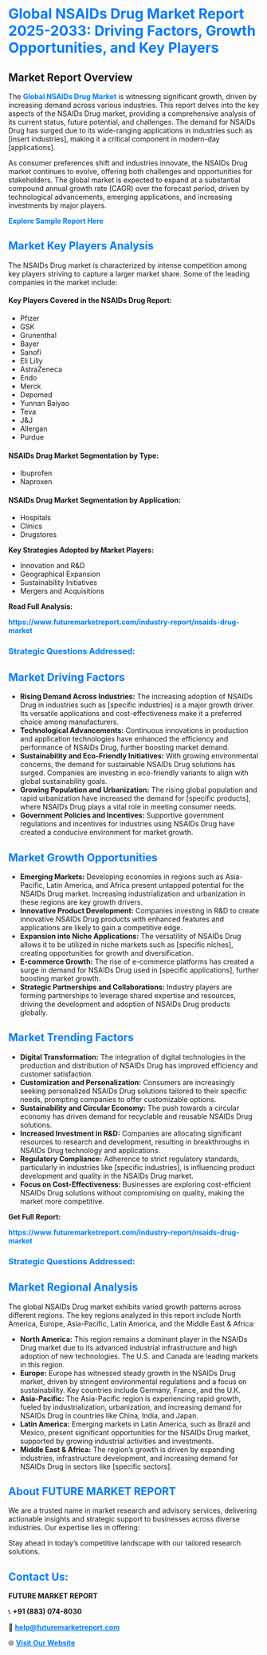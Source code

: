 <h1 style="color: #007BFF;">Global NSAIDs Drug Market Report 2025-2033: Driving Factors, Growth Opportunities, and Key Players</h1>

<section id="overview">
<h2>Market Report Overview</h2>
<p>The <a href="https://www.futuremarketreport.com/industry-report/nsaids-drug-market" style="color: #007BFF; text-decoration: none;"><strong>Global NSAIDs Drug Market</strong></a> is witnessing significant growth, driven by increasing demand across various industries. This report delves into the key aspects of the NSAIDs Drug market, providing a comprehensive analysis of its current status, future potential, and challenges. The demand for NSAIDs Drug has surged due to its wide-ranging applications in industries such as [insert industries], making it a critical component in modern-day [applications].</p>
<p>As consumer preferences shift and industries innovate, the NSAIDs Drug market continues to evolve, offering both challenges and opportunities for stakeholders. The global market is expected to expand at a substantial compound annual growth rate (CAGR) over the forecast period, driven by technological advancements, emerging applications, and increasing investments by major players.</p>
</section>

<section id="overview">
<p><a href="https://www.futuremarketreport.com/request-sample/reportId=55682" style="color: #007BFF; text-decoration: none;"><strong>Explore Sample Report Here</strong></a></p>
</section>

<section id="key-players">
<h2 style="color: #007BFF;">Market Key Players Analysis</h2>
<p>The NSAIDs Drug market is characterized by intense competition among key players striving to capture a larger market share. Some of the leading companies in the market include:</p>
<h4>Key Players Covered in the NSAIDs Drug Report:</h4>
<ul><li>Pfizer</li><li>GSK</li><li>Grunenthal</li><li>Bayer</li><li>Sanofi</li><li>Eli Lilly</li><li>AstraZeneca</li><li>Endo</li><li>Merck</li><li>Depomed</li><li>Yunnan Baiyao</li><li>Teva</li><li>J&amp;J</li><li>Allergan</li><li>Purdue</li></ul>
<h4>NSAIDs Drug Market Segmentation by Type:</h4>
<ul><li>Ibuprofen</li><li>Naproxen</li></ul>

<h4>NSAIDs Drug Market Segmentation by Application:</h4>
<ul><li>Hospitals</li><li>Clinics</li><li>Drugstores</li></ul>
<p><strong>Key Strategies Adopted by Market Players:</strong></p>
<ul>
<li>Innovation and R&D</li>
<li>Geographical Expansion</li>
<li>Sustainability Initiatives</li>
<li>Mergers and Acquisitions</li>
</ul>
</section>

<section>
<p><strong>Read Full Analysis: </strong></p><a href="https://www.futuremarketreport.com/industry-report/nsaids-drug-market" style="color: #007BFF; text-decoration: none;"><strong>https://www.futuremarketreport.com/industry-report/nsaids-drug-market</strong></a>
<h3 style="color: #007BFF;">Strategic Questions Addressed:</h3>
</section>

<section id="driving-factors">
<h2 style="color: #007BFF;">Market Driving Factors</h2>
<ul>
<li><strong>Rising Demand Across Industries:</strong> The increasing adoption of NSAIDs Drug in industries such as [specific industries] is a major growth driver. Its versatile applications and cost-effectiveness make it a preferred choice among manufacturers.</li>
<li><strong>Technological Advancements:</strong> Continuous innovations in production and application technologies have enhanced the efficiency and performance of NSAIDs Drug, further boosting market demand.</li>
<li><strong>Sustainability and Eco-Friendly Initiatives:</strong> With growing environmental concerns, the demand for sustainable NSAIDs Drug solutions has surged. Companies are investing in eco-friendly variants to align with global sustainability goals.</li>
<li><strong>Growing Population and Urbanization:</strong> The rising global population and rapid urbanization have increased the demand for [specific products], where NSAIDs Drug plays a vital role in meeting consumer needs.</li>
<li><strong>Government Policies and Incentives:</strong> Supportive government regulations and incentives for industries using NSAIDs Drug have created a conducive environment for market growth.</li>
</ul>
</section>

<section id="growth-opportunities">
<h2 style="color: #007BFF;">Market Growth Opportunities</h2>
<ul>
<li><strong>Emerging Markets:</strong> Developing economies in regions such as Asia-Pacific, Latin America, and Africa present untapped potential for the NSAIDs Drug market. Increasing industrialization and urbanization in these regions are key growth drivers.</li>
<li><strong>Innovative Product Development:</strong> Companies investing in R&D to create innovative NSAIDs Drug products with enhanced features and applications are likely to gain a competitive edge.</li>
<li><strong>Expansion into Niche Applications:</strong> The versatility of NSAIDs Drug allows it to be utilized in niche markets such as [specific niches], creating opportunities for growth and diversification.</li>
<li><strong>E-commerce Growth:</strong> The rise of e-commerce platforms has created a surge in demand for NSAIDs Drug used in [specific applications], further boosting market growth.</li>
<li><strong>Strategic Partnerships and Collaborations:</strong> Industry players are forming partnerships to leverage shared expertise and resources, driving the development and adoption of NSAIDs Drug products globally.</li>
</ul>
</section>

<section id="trending-factors">
<h2 style="color: #007BFF;">Market Trending Factors</h2>
<ul>
<li><strong>Digital Transformation:</strong> The integration of digital technologies in the production and distribution of NSAIDs Drug has improved efficiency and customer satisfaction.</li>
<li><strong>Customization and Personalization:</strong> Consumers are increasingly seeking personalized NSAIDs Drug solutions tailored to their specific needs, prompting companies to offer customizable options.</li>
<li><strong>Sustainability and Circular Economy:</strong> The push towards a circular economy has driven demand for recyclable and reusable NSAIDs Drug solutions.</li>
<li><strong>Increased Investment in R&D:</strong> Companies are allocating significant resources to research and development, resulting in breakthroughs in NSAIDs Drug technology and applications.</li>
<li><strong>Regulatory Compliance:</strong> Adherence to strict regulatory standards, particularly in industries like [specific industries], is influencing product development and quality in the NSAIDs Drug market.</li>
<li><strong>Focus on Cost-Effectiveness:</strong> Businesses are exploring cost-efficient NSAIDs Drug solutions without compromising on quality, making the market more competitive.</li>
</ul>
</section>

<section>
<p><strong>Get Full Report: </strong></p><a href="https://www.futuremarketreport.com/industry-report/nsaids-drug-market" style="color: #007BFF; text-decoration: none;"><strong>https://www.futuremarketreport.com/industry-report/nsaids-drug-market</strong></a>
<h3 style="color: #007BFF;">Strategic Questions Addressed:</h3>
</section>


<section id="regional-analysis">
<h2 style="color: #007BFF;">Market Regional Analysis</h2>
<p>The global NSAIDs Drug market exhibits varied growth patterns across different regions. The key regions analyzed in this report include North America, Europe, Asia-Pacific, Latin America, and the Middle East & Africa:</p>
<ul>
<li><strong>North America:</strong> This region remains a dominant player in the NSAIDs Drug market due to its advanced industrial infrastructure and high adoption of new technologies. The U.S. and Canada are leading markets in this region.</li>
<li><strong>Europe:</strong> Europe has witnessed steady growth in the NSAIDs Drug market, driven by stringent environmental regulations and a focus on sustainability. Key countries include Germany, France, and the U.K.</li>
<li><strong>Asia-Pacific:</strong> The Asia-Pacific region is experiencing rapid growth, fueled by industrialization, urbanization, and increasing demand for NSAIDs Drug in countries like China, India, and Japan.</li>
<li><strong>Latin America:</strong> Emerging markets in Latin America, such as Brazil and Mexico, present significant opportunities for the NSAIDs Drug market, supported by growing industrial activities and investments.</li>
<li><strong>Middle East & Africa:</strong> The region’s growth is driven by expanding industries, infrastructure development, and increasing demand for NSAIDs Drug in sectors like [specific sectors].</li>
</ul>
</section>

<footer>
<h2 style="color: #007BFF;">About FUTURE MARKET REPORT</h2>
<p>We are a trusted name in market research and advisory services, delivering actionable insights and strategic support to businesses across diverse industries. Our expertise lies in offering:</p>

<p>Stay ahead in today’s competitive landscape with our tailored research solutions.</p>

<h2 style="color: #007BFF;">Contact Us:</h2>
<p><strong>FUTURE MARKET REPORT</strong></p>
<p>📞 <strong>+91 (883) 074-8030</strong></p>
<p>📧 <strong><a href="mailto:help@futuremarketreport.com" style="color: #007BFF;">help@futuremarketreport.com</a></strong></p>
<p>🌐 <strong><a href="https://www.futuremarketreport.com/" style="color: #007BFF;">Visit Our Website</a></strong></p>
</footer>